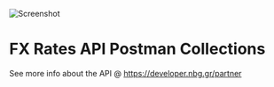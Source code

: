 ![Screenshot](https://developer.nbg.gr/api.gateway/publicportal/sites/default/files/2018-11/black_logo.jpg) 

# FX Rates API Postman Collections

See more info about the API @ https://developer.nbg.gr/partner

